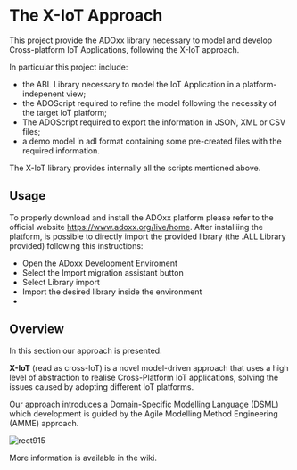 # The X-IoT Approach

This project provide the ADOxx library necessary to model and develop Cross-platform IoT Applications, following the X-IoT approach.

 In particular this project include:
- the ABL Library necessary to model the IoT Application in a platform-indepenent view;
- the ADOScript required to refine the model following the necessity of the target IoT platform;
- The ADOScript required to export the information in JSON, XML or CSV files;
- a demo model in adl format containing some pre-created files with the required information.

The X-IoT library provides internally all the scripts mentioned above.

## Usage
To properly download and install the ADOxx platform please refer to the official website https://www.adoxx.org/live/home.
After installiing the platform, is possible to directly import the provided library (the .ALL Library provided) following this instructions:
- Open the ADoxx Development Enviroment
- Select the Import migration assistant button
- Select Library import
- Import the desired library inside the environment
-  
## Overview

In this section our approach is presented.

**X-IoT** (read as cross-IoT) is a novel model-driven approach that uses a high level of abstraction to realise Cross-Platform IoT applications, solving the issues caused by adopting different IoT platforms.

Our approach introduces a Domain-Specific Modelling Language (DSML) which development is guided by the Agile Modelling Method Engineering (AMME) approach.

![rect915](https://user-images.githubusercontent.com/92312776/136811237-f13d3fc3-1c80-46d1-9a96-f649b48a7a34.png)

More information is available in the wiki.
